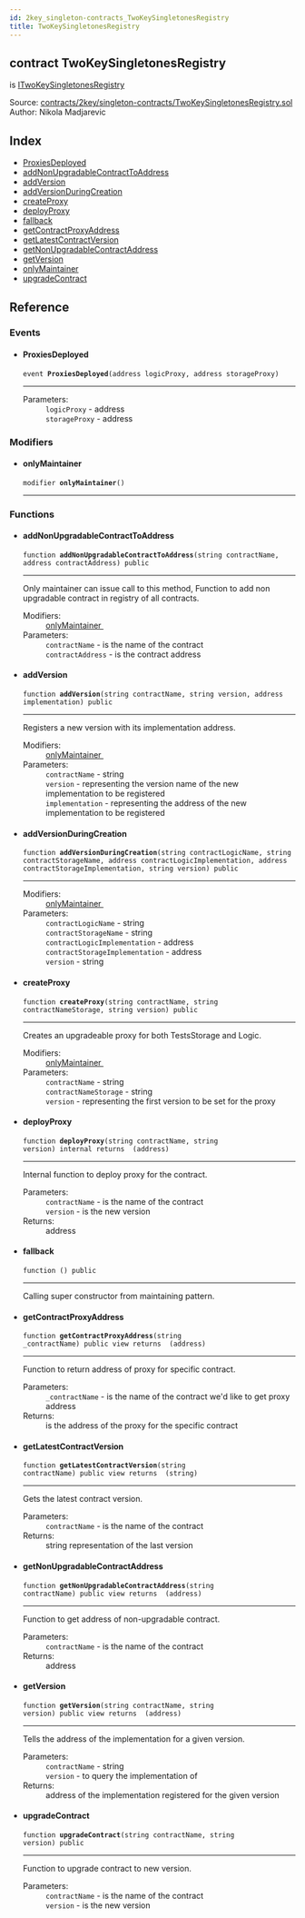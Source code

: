 ```yaml
---
id: 2key_singleton-contracts_TwoKeySingletonesRegistry
title: TwoKeySingletonesRegistry
---
```


<div class="contract-doc"><div class="contract"><h2 class="contract-header"><span class="contract-kind">contract</span> TwoKeySingletonesRegistry</h2><p class="base-contracts"><span>is</span> <a href="2key_interfaces_ITwoKeySingletonesRegistry.html">ITwoKeySingletonesRegistry</a></p><div class="source">Source: <a href="https://github.com/2keynet/web3-alpha/blob/v0.0.3/contracts/2key/singleton-contracts/TwoKeySingletonesRegistry.sol" target="_blank">contracts/2key/singleton-contracts/TwoKeySingletonesRegistry.sol</a></div><div class="author">Author: Nikola Madjarevic</div></div><div class="index"><h2>Index</h2><ul><li><a href="2key_singleton-contracts_TwoKeySingletonesRegistry.html#ProxiesDeployed">ProxiesDeployed</a></li><li><a href="2key_singleton-contracts_TwoKeySingletonesRegistry.html#addNonUpgradableContractToAddress">addNonUpgradableContractToAddress</a></li><li><a href="2key_singleton-contracts_TwoKeySingletonesRegistry.html#addVersion">addVersion</a></li><li><a href="2key_singleton-contracts_TwoKeySingletonesRegistry.html#addVersionDuringCreation">addVersionDuringCreation</a></li><li><a href="2key_singleton-contracts_TwoKeySingletonesRegistry.html#createProxy">createProxy</a></li><li><a href="2key_singleton-contracts_TwoKeySingletonesRegistry.html#deployProxy">deployProxy</a></li><li><a href="2key_singleton-contracts_TwoKeySingletonesRegistry.html#">fallback</a></li><li><a href="2key_singleton-contracts_TwoKeySingletonesRegistry.html#getContractProxyAddress">getContractProxyAddress</a></li><li><a href="2key_singleton-contracts_TwoKeySingletonesRegistry.html#getLatestContractVersion">getLatestContractVersion</a></li><li><a href="2key_singleton-contracts_TwoKeySingletonesRegistry.html#getNonUpgradableContractAddress">getNonUpgradableContractAddress</a></li><li><a href="2key_singleton-contracts_TwoKeySingletonesRegistry.html#getVersion">getVersion</a></li><li><a href="2key_singleton-contracts_TwoKeySingletonesRegistry.html#onlyMaintainer">onlyMaintainer</a></li><li><a href="2key_singleton-contracts_TwoKeySingletonesRegistry.html#upgradeContract">upgradeContract</a></li></ul></div><div class="reference"><h2>Reference</h2><div class="events"><h3>Events</h3><ul><li><div class="item event"><span id="ProxiesDeployed" class="anchor-marker"></span><h4 class="name">ProxiesDeployed</h4><div class="body"><code class="signature">event <strong>ProxiesDeployed</strong><span>(address logicProxy, address storageProxy) </span></code><hr/><dl><dt><span class="label-parameters">Parameters:</span></dt><dd><div><code>logicProxy</code> - address</div><div><code>storageProxy</code> - address</div></dd></dl></div></div></li></ul></div><div class="modifiers"><h3>Modifiers</h3><ul><li><div class="item modifier"><span id="onlyMaintainer" class="anchor-marker"></span><h4 class="name">onlyMaintainer</h4><div class="body"><code class="signature">modifier <strong>onlyMaintainer</strong><span>() </span></code><hr/></div></div></li></ul></div><div class="functions"><h3>Functions</h3><ul><li><div class="item function"><span id="addNonUpgradableContractToAddress" class="anchor-marker"></span><h4 class="name">addNonUpgradableContractToAddress</h4><div class="body"><code class="signature">function <strong>addNonUpgradableContractToAddress</strong><span>(string contractName, address contractAddress) </span><span>public </span></code><hr/><div class="description"><p>Only maintainer can issue call to this method, Function to add non upgradable contract in registry of all contracts.</p></div><dl><dt><span class="label-modifiers">Modifiers:</span></dt><dd><a href="2key_singleton-contracts_TwoKeySingletonesRegistry.html#onlyMaintainer">onlyMaintainer </a></dd><dt><span class="label-parameters">Parameters:</span></dt><dd><div><code>contractName</code> - is the name of the contract</div><div><code>contractAddress</code> - is the contract address</div></dd></dl></div></div></li><li><div class="item function"><span id="addVersion" class="anchor-marker"></span><h4 class="name">addVersion</h4><div class="body"><code class="signature">function <strong>addVersion</strong><span>(string contractName, string version, address implementation) </span><span>public </span></code><hr/><div class="description"><p>Registers a new version with its implementation address.</p></div><dl><dt><span class="label-modifiers">Modifiers:</span></dt><dd><a href="2key_singleton-contracts_TwoKeySingletonesRegistry.html#onlyMaintainer">onlyMaintainer </a></dd><dt><span class="label-parameters">Parameters:</span></dt><dd><div><code>contractName</code> - string</div><div><code>version</code> - representing the version name of the new implementation to be registered</div><div><code>implementation</code> - representing the address of the new implementation to be registered</div></dd></dl></div></div></li><li><div class="item function"><span id="addVersionDuringCreation" class="anchor-marker"></span><h4 class="name">addVersionDuringCreation</h4><div class="body"><code class="signature">function <strong>addVersionDuringCreation</strong><span>(string contractLogicName, string contractStorageName, address contractLogicImplementation, address contractStorageImplementation, string version) </span><span>public </span></code><hr/><dl><dt><span class="label-modifiers">Modifiers:</span></dt><dd><a href="2key_singleton-contracts_TwoKeySingletonesRegistry.html#onlyMaintainer">onlyMaintainer </a></dd><dt><span class="label-parameters">Parameters:</span></dt><dd><div><code>contractLogicName</code> - string</div><div><code>contractStorageName</code> - string</div><div><code>contractLogicImplementation</code> - address</div><div><code>contractStorageImplementation</code> - address</div><div><code>version</code> - string</div></dd></dl></div></div></li><li><div class="item function"><span id="createProxy" class="anchor-marker"></span><h4 class="name">createProxy</h4><div class="body"><code class="signature">function <strong>createProxy</strong><span>(string contractName, string contractNameStorage, string version) </span><span>public </span></code><hr/><div class="description"><p>Creates an upgradeable proxy for both TestsStorage and Logic.</p></div><dl><dt><span class="label-modifiers">Modifiers:</span></dt><dd><a href="2key_singleton-contracts_TwoKeySingletonesRegistry.html#onlyMaintainer">onlyMaintainer </a></dd><dt><span class="label-parameters">Parameters:</span></dt><dd><div><code>contractName</code> - string</div><div><code>contractNameStorage</code> - string</div><div><code>version</code> - representing the first version to be set for the proxy</div></dd></dl></div></div></li><li><div class="item function"><span id="deployProxy" class="anchor-marker"></span><h4 class="name">deployProxy</h4><div class="body"><code class="signature">function <strong>deployProxy</strong><span>(string contractName, string version) </span><span>internal </span><span>returns  (address) </span></code><hr/><div class="description"><p>Internal function to deploy proxy for the contract.</p></div><dl><dt><span class="label-parameters">Parameters:</span></dt><dd><div><code>contractName</code> - is the name of the contract</div><div><code>version</code> - is the new version</div></dd><dt><span class="label-return">Returns:</span></dt><dd>address</dd></dl></div></div></li><li><div class="item function"><span id="fallback" class="anchor-marker"></span><h4 class="name">fallback</h4><div class="body"><code class="signature">function <strong></strong><span>() </span><span>public </span></code><hr/><div class="description"><p>Calling super constructor from maintaining pattern.</p></div></div></div></li><li><div class="item function"><span id="getContractProxyAddress" class="anchor-marker"></span><h4 class="name">getContractProxyAddress</h4><div class="body"><code class="signature">function <strong>getContractProxyAddress</strong><span>(string _contractName) </span><span>public </span><span>view </span><span>returns  (address) </span></code><hr/><div class="description"><p>Function to return address of proxy for specific contract.</p></div><dl><dt><span class="label-parameters">Parameters:</span></dt><dd><div><code>_contractName</code> - is the name of the contract we&#x27;d like to get proxy address</div></dd><dt><span class="label-return">Returns:</span></dt><dd>is the address of the proxy for the specific contract</dd></dl></div></div></li><li><div class="item function"><span id="getLatestContractVersion" class="anchor-marker"></span><h4 class="name">getLatestContractVersion</h4><div class="body"><code class="signature">function <strong>getLatestContractVersion</strong><span>(string contractName) </span><span>public </span><span>view </span><span>returns  (string) </span></code><hr/><div class="description"><p>Gets the latest contract version.</p></div><dl><dt><span class="label-parameters">Parameters:</span></dt><dd><div><code>contractName</code> - is the name of the contract</div></dd><dt><span class="label-return">Returns:</span></dt><dd>string representation of the last version</dd></dl></div></div></li><li><div class="item function"><span id="getNonUpgradableContractAddress" class="anchor-marker"></span><h4 class="name">getNonUpgradableContractAddress</h4><div class="body"><code class="signature">function <strong>getNonUpgradableContractAddress</strong><span>(string contractName) </span><span>public </span><span>view </span><span>returns  (address) </span></code><hr/><div class="description"><p>Function to get address of non-upgradable contract.</p></div><dl><dt><span class="label-parameters">Parameters:</span></dt><dd><div><code>contractName</code> - is the name of the contract</div></dd><dt><span class="label-return">Returns:</span></dt><dd>address</dd></dl></div></div></li><li><div class="item function"><span id="getVersion" class="anchor-marker"></span><h4 class="name">getVersion</h4><div class="body"><code class="signature">function <strong>getVersion</strong><span>(string contractName, string version) </span><span>public </span><span>view </span><span>returns  (address) </span></code><hr/><div class="description"><p>Tells the address of the implementation for a given version.</p></div><dl><dt><span class="label-parameters">Parameters:</span></dt><dd><div><code>contractName</code> - string</div><div><code>version</code> - to query the implementation of</div></dd><dt><span class="label-return">Returns:</span></dt><dd>address of the implementation registered for the given version</dd></dl></div></div></li><li><div class="item function"><span id="upgradeContract" class="anchor-marker"></span><h4 class="name">upgradeContract</h4><div class="body"><code class="signature">function <strong>upgradeContract</strong><span>(string contractName, string version) </span><span>public </span></code><hr/><div class="description"><p>Function to upgrade contract to new version.</p></div><dl><dt><span class="label-parameters">Parameters:</span></dt><dd><div><code>contractName</code> - is the name of the contract</div><div><code>version</code> - is the new version</div></dd></dl></div></div></li></ul></div></div></div>
